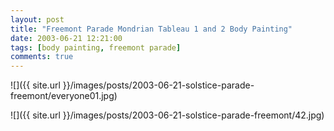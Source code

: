 ```yaml
---
layout: post
title: "Freemont Parade Mondrian Tableau 1 and 2 Body Painting"
date: 2003-06-21 12:21:00
tags: [body painting, freemont parade]
comments: true
---
```

![]({{ site.url }}/images/posts/2003-06-21-solstice-parade-freemont/everyone01.jpg)

![]({{ site.url }}/images/posts/2003-06-21-solstice-parade-freemont/42.jpg)
